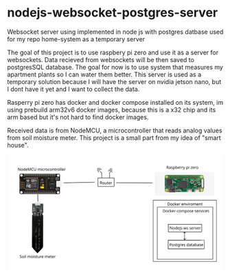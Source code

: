 # nodejs-websocket-postgres-server
Websocket server using implemented in node js with postgres datbase used for my repo home-system as a temporary server


The goal of this project is to use raspbery pi zero and use it as a server for websockets. 
Data recieved from websockets will be then saved to postgresSQL database. 
The goal for now is to use system that measures my apartment plants so I can water them better. 
This server is used as a temporary solution because I will have the server on nvidia jetson nano, but I dont have it yet and I want to collect the data.

Rasperry pi zero has docker and docker compose installed on its system, 
im using prebuild arm32v6 docker images, because this is a x32 chip and its arm based but it's not hard to find docker images.

Received data is from NodeMCU, a microcontroller that reads analog values from soil moisture meter.
This project is a small part from my idea of "smart house".

![](pidocker.png)

